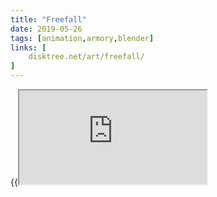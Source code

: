 ```yaml
---
title: "Freefall"
date: 2019-05-26
tags: [animation,armory,blender]
links: [
	disktree.net/art/freefall/
]
---
```

{{<iframe src="https://disktree.net/art/freefall/">}}

